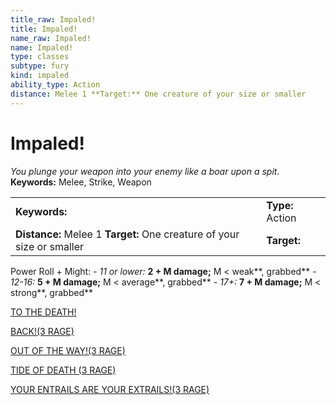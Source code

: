 ```yaml
---
title_raw: Impaled!
title: Impaled!
name_raw: Impaled!
name: Impaled!
type: classes
subtype: fury
kind: impaled
ability_type: Action
distance: Melee 1 **Target:** One creature of your size or smaller
---
```


# Impaled!

*You plunge your weapon into your enemy like a boar upon a spit.* **Keywords:** Melee, Strike, Weapon

|                                                                        |                  |
| :--------------------------------------------------------------------- | :--------------- |
| **Keywords:**                                                          | **Type:** Action |
| **Distance:** Melee 1 **Target:** One creature of your size or smaller | **Target:**      |

Power Roll + Might: - *11 or lower:* **2 + M damage;** M \< weak\*\*, grabbed\*\* - *12-16:* **5 + M damage;** M \< average\*\*, grabbed\*\* - *17+:* **7 + M damage;** M \< strong\*\*, grabbed\*\*

[TO THE DEATH!](./To%20The%20Death/To%20The%20Death.md)

[BACK!(3 RAGE)](<./BACK(3%20RAGE).md>)

[OUT OF THE WAY!(3 RAGE)](<./Out%20Of%20The%20WAY(3%20RAGE).md>)

[TIDE OF DEATH (3 RAGE)](./Tide%20Of%20Death.md)

[YOUR ENTRAILS ARE YOUR EXTRAILS!(3 RAGE)](<./Your%20Entrails%20Are%20Your%20EXTRAILS(3%20RAGE)/Your%20Entrails%20Are%20Your%20EXTRAILS(3%20RAGE).md>)
